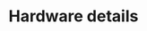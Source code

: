 ---
slug: /simple-sensor/simple-fire-sensor/simple-fire-sensor-hardware
title: Hardware details
id: simple-fire-sensor-hardware 
hide_title: False
---